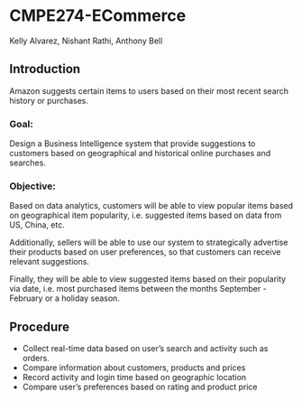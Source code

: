 # CMPE274-ECommerce


Kelly Alvarez, Nishant Rathi, Anthony Bell



## Introduction
Amazon suggests certain items to users based on their most recent search history or purchases.

### **Goal:** 
Design a Business Intelligence system that provide suggestions to customers based on geographical and historical online purchases and searches.

### **Objective:** 
Based on data analytics, customers will be able to view popular items based on geographical item popularity, i.e. suggested items based on data from US, China, etc.

Additionally, sellers will be able to use our system to strategically advertise their products based on user preferences, so that customers can receive relevant suggestions.   

Finally, they will be able to view suggested items based on their popularity via date, i.e. most purchased items between the months September - February or a holiday season.


## Procedure

- Collect real-time data based on user’s search and activity such as orders. 
- Compare information about customers, products and prices
- Record activity and login time based on geographic location
- Compare user’s preferences based on rating and product price

